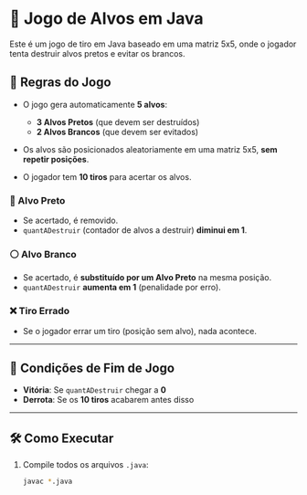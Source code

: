 # 🎯 Jogo de Alvos em Java

Este é um jogo de tiro em Java baseado em uma matriz 5x5, onde o jogador tenta destruir alvos pretos e evitar os brancos.

## 🧩 Regras do Jogo

- O jogo gera automaticamente **5 alvos**:
  - **3 Alvos Pretos** (que devem ser destruídos)
  - **2 Alvos Brancos** (que devem ser evitados)

- Os alvos são posicionados aleatoriamente em uma matriz 5x5, **sem repetir posições**.

- O jogador tem **10 tiros** para acertar os alvos.

### 🎯 Alvo Preto
- Se acertado, é removido.
- `quantADestruir` (contador de alvos a destruir) **diminui em 1**.

### ⚪ Alvo Branco
- Se acertado, é **substituído por um Alvo Preto** na mesma posição.
- `quantADestruir` **aumenta em 1** (penalidade por erro).

### ❌ Tiro Errado
- Se o jogador errar um tiro (posição sem alvo), nada acontece.

---

## 🏁 Condições de Fim de Jogo

- **Vitória**: Se `quantADestruir` chegar a **0**
- **Derrota**: Se os **10 tiros** acabarem antes disso

---

## 🛠️ Como Executar

1. Compile todos os arquivos `.java`:
   ```bash
   javac *.java
